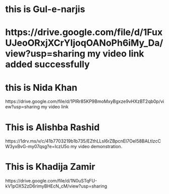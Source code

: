 <h1>this is Gul-e-narjis<h1>
https://drive.google.com/file/d/1FuxUJeoORxjXCrYIjoqOANoPh6iMy_Da/view?usp=sharing
my video link added successfully 
<h1>this is Nida Khan</h1>
  https://drive.google.com/file/d/1PlRr85KP9BmoMxyBgxze9vHXzBT2qb0p/view?usp=sharing
  my video link
<h1>This is Alishba Rashid</h1>
https://1drv.ms/v/c/41b7703219b1b735/EZthLLsI6rZBpcnEI7OeI58BALtIzcCW3yxBvG-my07qsg?e=IczU5o
my video demonstration.
<h1>This is Khadija Zamir</h1>
 https://drive.google.com/file/d/1N0uSTqFU-kV1pOX52zD6rimyBHEcN_cM/view?usp=sharing

